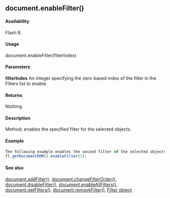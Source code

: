 ## document.enableFilter()

#### Availability

Flash 8.

#### Usage

document.enableFilter(filterIndex)

#### Parameters

**filterIndex** An integer specifying the zero-based index of the filter in the Filters list to enable.

#### Returns

Nothing.

#### Description

Method; enables the specified filter for the selected objects.

#### Example

```javascript
The following example enables the second filter of the selected objects:
fl.getDocumentDOM().enableFilter(1);

```
#### See also

[document.addFilter()](#_bookmark121), [document.changeFilterOrder()](#_bookmark149), [document.disableFilter()](#_bookmark171), [document.enableAllFilters()](#_bookmark183), [document.getFilters()](#_bookmark207), [document.removeFilter()](#_bookmark255), [Filter object](#_bookmark425)
